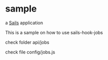 # sample

a [Sails](http://sailsjs.org) application

This is a sample on how to use sails-hook-jobs

check folder api/jobs

check file config/jobs.js
